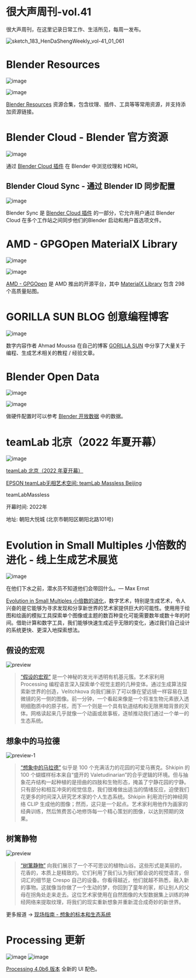 # 很大声周刊-vol.41
很大声周刊，在这里记录日常工作、生活所见，每周一发布。

![sketch_183_HenDaShengWeekly_vol-41_01_061](https://user-images.githubusercontent.com/20842136/154791840-b42195c6-6d7d-4199-ba65-a6672aa2e5e2.png)

# Blender Resources
![image](https://user-images.githubusercontent.com/20842136/154791992-6c2e28f0-aee3-4468-aa1a-72db60f3b4c0.png)

![image](https://user-images.githubusercontent.com/20842136/154791919-5bccf906-9920-4a2f-9b92-a3f540158e26.png)

[Blender Resources](https://blenderresources.com/) 资源合集，包含纹理、插件、工具等等常用资源，并支持添加资源链接。

# Blender Cloud - Blender 官方资源
![image](https://user-images.githubusercontent.com/20842136/154792054-9ac2380c-24db-4353-b95a-bf8d1f1849f4.png)

通过 [Blender Cloud 插件](https://cloud.blender.org/libraries) 在 Blender 中浏览纹理和 HDRI。

## Blender Cloud Sync - 通过 Blender ID 同步配置
![image](https://user-images.githubusercontent.com/20842136/154792114-fdfb0078-b5aa-4b09-ac00-7aff32f134af.png)

Blender Sync 是 [Blender Cloud 插件](https://cloud.blender.org/services) 的一部分，它允许用户通过 Blender Cloud 在多个工作站之间同步他们的Blender 启动和用户首选项文件。

# AMD - GPGOpen MaterialX Library
![image](https://user-images.githubusercontent.com/20842136/154792278-4ff90252-52f8-455a-b745-d6a942a7b044.png)

![image](https://user-images.githubusercontent.com/20842136/154792341-e245437d-8e71-4869-a09e-d37d4778b4fc.png)

[AMD - GPGOpen](https://gpuopen.com/) 是 AMD 推出的开源平台，其中 [MaterialX Library](https://matlib.gpuopen.com/main/materials/all) 包含 298 个高质量贴图。

# GORILLA SUN BLOG 创意编程博客
![image](https://user-images.githubusercontent.com/20842136/154792792-dacc8c97-2f2c-4294-a2be-768cf427b698.png)

数字内容作者 Ahmad Moussa 在自己的博客 [GORILLA SUN](https://gorillasun.de/posts/) 中分享了大量关于编程、生成艺术相关的教程 / 经验文章。

# Blender Open Data
![image](https://user-images.githubusercontent.com/20842136/154792761-a67ac24e-646a-435b-b9f9-20a5410228ea.png)

![image](https://user-images.githubusercontent.com/20842136/154792708-5567313d-6ff5-43c0-bd67-0cf0d95a4078.png)

做硬件配置时可以参考 [Blender 开放数据](https://opendata.blender.org/) 中的数据。

# teamLab 北京（2022 年夏开幕）
![image](https://user-images.githubusercontent.com/20842136/154792498-70835cb9-1461-4f97-876c-bc710e71d151.png)

[teamLab 北京（2022 年夏开幕）](https://mp.weixin.qq.com/s/FCIRj_Y0nCxlBM3AGP0FNQ)

[EPSON teamLab无相艺术空间: teamLab Massless Beijing](https://art.team-lab.cn/e/masslessbeijing/)

teamLabMassless

开幕时间: 2022年

地址: 朝阳大悦城 (北京市朝阳区朝阳北路101号)

# Evolution in Small Multiples 小倍数的进化 - 线上生成艺术展览
![image](https://user-images.githubusercontent.com/20842136/154793686-4ca6affb-d21e-4960-ab84-a5e1a058789d.png)

在他们下水之前，潜水员不知道他们会带回什么。— Max Ernst

[Evolution in Small Multiples 小倍数的进化](https://feralfile.com/exhibitions/field-guide-sss)，数字艺术，特别是生成艺术，令人兴奋的是它能够为寻求发现和分享新世界的艺术家提供巨大的可能性。使用用于绘图和绘画的模拟工具探索单个图像或主题的数百种变化可能需要数年或数十年的时间。借助计算和数字工具，我们能够快速生成近乎无限的变化，通过我们自己设计的系统更快、更深入地探索想法。

## 假设的宏观
![preview](https://user-images.githubusercontent.com/20842136/154793751-89422513-daa5-43f4-9f01-a06cb92c4d3e.jpg)
> [“假设的宏观”](https://feralfile.com/artworks/hypothetically-macro-oer?fromExhibition=field-guide-sss) 是一个神秘的发光半透明有机基元簇。艺术家利用 Processing 编程语言深入探索单个视觉主题的几种变体。通过生成算法探索新世界的创造，Velitchkova 向我们展示了可以像在望远镜一样容易在显微镜的另一侧的图像。前一分钟，一个看起来像是一个将准生物元素嵌入透明细胞质中的原子核，而下一个则是一个具有轨道结构和无限黑暗背景的天体。网格读起来几乎就像一个动画或故事板，逐帧推动我们通过一个单一的生态系统。

## 想象中的马拉德
![preview-1](https://user-images.githubusercontent.com/20842136/154793806-37cd570d-531d-4a22-8c84-9fcb7637ccf3.jpg)
> [“想象中的马拉德”](https://feralfile.com/artworks/malade-imaginaire-r38?fromExhibition=field-guide-sss) 似乎是 100 个充满活力的花园的可爱马赛克。Shkipin 的 100 个蝴蝶样标本来自“盛开的 Valetudinarian”的合乎逻辑的环境。但与抽象花卉结构一起种植的是扭曲的四肢和生物形态，掩盖了宁静花园的宁静。只有部分和相互冲突的视觉信息，我们很难做出适当的情绪反应，迫使我们花更多的时间深入研究艺术家的个人生态系统。Shkipin 利用流行的神经网络 CLIP 生成他的图像；然而，这只是一个起点。艺术家利用他作为画家的经典训练，然后煞费苦心地修饰每一个精心策划的图像，以达到预期的效果。

## 树篱静物
![preview](https://user-images.githubusercontent.com/20842136/154793840-aa8804ff-5605-4f19-8b13-f64525862a1b.png)
> [“树篱静物”](https://feralfile.com/artworks/hedgerow-still-life-imm?fromExhibition=field-guide-sss) 向我们展示了一个不可思议的植物山谷。这些形式是美丽的，花香的，本质上是精致的。它们利用了我们认为我们都会说的视觉语言，但词汇的细节是 Crespo 自己的设备。你看得越近，他们就越不熟悉，融入新的事物。这就像当你做了一个生动的梦，你回到了童年的家，却让别人的父母在拐角处走来走去。这位艺术家使用在自然图像的大型数据集上训练的神经网络来提取纹理，将我们的现实重新想象并重新混合成奇妙的新世界。

更多报道 -> [现场指南 - 想象的标本和生态系统](https://www.artnome.com/news/2022/1/15/field-guide-imagined-specimens-and-ecosystems)

# Processing 更新
![image](https://user-images.githubusercontent.com/20842136/154793533-bdda2d57-0020-4b04-9d07-9ed4665dd795.png)
![image](https://user-images.githubusercontent.com/20842136/154793420-4502a286-cc76-409f-8bcb-ee071461a16c.png)

[Processing 4.0b6 版本](https://processing.org/download) 全新的 UI 配色。